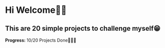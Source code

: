 # Hi Welcome👋🏼
## This are 20 simple projects to challenge myself😁


**Progress:** 10/20 Projects Done👩🏻‍💻
